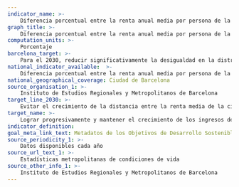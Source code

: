 ```yaml
---
indicator_name: >-
    Diferencia porcentual entre la renta anual media por persona de la ciudad de Barcelona y la de su área metropolitana
graph_title: >-
    Diferencia porcentual entre la renta anual media por persona de la ciudad de Barcelona y la de su área metropolitana
computation_units: >-
    Porcentaje
barcelona_target: >-
    Para el 2030, reducir significativamente la desigualdad en la distribución de la renta en Barcelona, evitando que la renta familiar disponible bruta (RFDB) media de la ciudad se distancie de la media metropolitana
national_indicator_available:  >-
    Diferencia porcentual entre la renta anual media por persona de la ciudad de Barcelona y la de su área metropolitana
national_geographical_coverage: Ciudad de Barcelona 
source_organisation_1: >-
    Instituto de Estudios Regionales y Metropolitanos de Barcelona
target_line_2030: >-
    Evitar el crecimiento de la distancia entre la renta media de la ciudad de Barcelona y la de su área metropolitana: Valor hito 2030: Inferior o igual a 11,1%
target_name: >-
    Lograr progresivamente y mantener el crecimiento de los ingresos del 40% más pobre de la población a una tasa superior a la media nacional
indicator_definition:
goal_meta_link_text: Metadatos de los Objetivos de Desarrollo Sostenible de las Naciones Unidas (pdf 894kB)
source_periodicity_1: >-
    Datos disponibles cada año
source_url_text_1: >-
    Estadísticas metropolitanas de condiciones de vida
source_other_info_1: >-
    Instituto de Estudios Regionales y Metropolitanos de Barcelona
---
```

